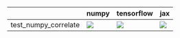 |                      | numpy                                                                                                                                                                              | tensorflow                                                                                                                                                                         | jax                                                                                                                                                                                    |
|:---------------------|:-----------------------------------------------------------------------------------------------------------------------------------------------------------------------------------|:-----------------------------------------------------------------------------------------------------------------------------------------------------------------------------------|:---------------------------------------------------------------------------------------------------------------------------------------------------------------------------------------|
| test_numpy_correlate | <a href="https://github.com/unifyai/ivy/actions/runs/3639624567/jobs/6143348367" rel="noopener noreferrer" target="_blank"><img src=https://img.shields.io/badge/-failure-red></a> | <a href="https://github.com/unifyai/ivy/actions/runs/3639624567/jobs/6143332065" rel="noopener noreferrer" target="_blank"><img src=https://img.shields.io/badge/-failure-red></a> | <a href="https://github.com/unifyai/ivy/actions/runs/3639624567/jobs/6143342808" rel="noopener noreferrer" target="_blank"><img src=https://img.shields.io/badge/-success-success></a> |